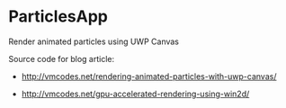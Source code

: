 # ParticlesApp
 Render animated particles using UWP Canvas

Source code for blog article:

* http://vmcodes.net/rendering-animated-particles-with-uwp-canvas/

* http://vmcodes.net/gpu-accelerated-rendering-using-win2d/
